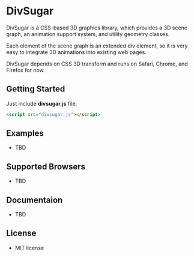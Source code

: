 DivSugar
========

DivSugar is a CSS-based 3D graphics library, which provides a 3D scene graph, an animation support system, and utility geometry classes.

Each element of the scene graph is an extended div element, so it is very easy to integrate 3D animations into existing web pages.

DivSugar depends on CSS 3D transform and runs on Safari, Chrome, and Firefox for now.

Getting Started
---------------
Just include **divsugar.js** file.
```html
<script src="divsugar.js"></script>
```

Examples
--------
- TBD

Supported Browsers
------------------
- TBD

Documentaion
------------
- TBD

License
-------
- MIT license
